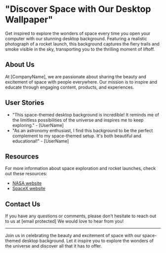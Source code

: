 <!--font:Montserrat-->

# "Discover Space with Our Desktop Wallpaper"

Get inspired to explore the wonders of space every time you open your computer with our stunning desktop background. Featuring a realistic photograph of a rocket launch, this background captures the fiery trails and smoke visible in the sky, transporting you to the thrilling moment of liftoff.

## About Us

At [CompanyName], we are passionate about sharing the beauty and excitement of space with people everywhere. Our mission is to inspire and educate through engaging content, products, and experiences.

## User Stories

- "This space-themed desktop background is incredible! It reminds me of the limitless possibilities of the universe and inspires me to keep exploring." - [UserName]
- "As an astronomy enthusiast, I find this background to be the perfect complement to my space-themed setup. It's both beautiful and educational!" - [UserName]

## Resources

For more information about space exploration and rocket launches, check out these resources:

- [NASA website](#)
- [SpaceX website](#)

## Contact Us

If you have any questions or comments, please don't hesitate to reach out to us at [email protected] We would love to hear from you!

---

Join us in celebrating the beauty and excitement of space with our space-themed desktop background. Let it inspire you to explore the wonders of the universe and discover all that it has to offer.

<!--

Write me content for website with wallpaper which alt text is:

"A realistic photograph of a rocket launch, with fiery trails and smoke visible in the sky."

The name/title of the page should not be 1:1 copy of the alt text but rather a real content of the website which is using this wallpaper.

- Use markdown format 
- Start with heading
- Heading should be short and concise
- The content should look like a real website 
- The website should not be about the wallpaper, wallpaper is just a related background
- Heading should be contain work "wallpaper" or "background"
- Include real sections like references, contact, user stories, etc. use things relevant to the page purpose.
- Feel free to use structure like headings, bullets, numbering, blockquotes, paragraphs, horizontal lines, etc.
- You can use formatting like bold or _italic_
- You can include UTF-8 emojis
- Links should be only #hash anchors (and you can refer to the document itself)
- Do not include images


---


# SpaceX Launch Wallpaper for Your Desktop Background

Bring the excitement of space exploration to your computer with this stunning wallpaper featuring a realistic photograph of a rocket launch. The fiery trails and smoke visible in the sky will transport you to the thrilling moment of liftoff.

## About Us

At [CompanyName], we are passionate about bringing the wonders of space to people everywhere. Our mission is to inspire and educate through engaging content, products, and experiences.

## User Stories

- "I love having this wallpaper on my desktop! It reminds me of the incredible achievements of humanity and inspires me to keep reaching for the stars." - [UserName]
- "As an astronomy student, I find this wallpaper to be the perfect backdrop for my studies. It's both beautiful and educational!" - [UserName]

## References

For more information about SpaceX and their launches, check out these resources:

- [SpaceX website](#)
- [NASA Launch Schedule](#)

## Contact Us

If you have any questions or comments, please don't hesitate to reach out to us at [email protected] We would love to hear from you!

---

Stay inspired with our SpaceX Launch wallpaper and join us in celebrating the amazing accomplishments of human spaceflight.


---


Heading should not include word "wallpaper". The website should not be about the wallpaper itself, wallpaper is just a related background, rewrite whole content.


---


# Explore the Wonders of Space with Our Desktop Background

Bring the excitement of space exploration to your computer with our stunning desktop background featuring a realistic photograph of a rocket launch. The fiery trails and smoke visible in the sky will transport you to the thrilling moment of liftoff, inspiring you to reach for the stars.

## About Us

At [CompanyName], we are passionate about sharing the wonders of space with people everywhere. Our mission is to inspire and educate through engaging content, products, and experiences.

## User Stories

- "I love having this desktop background on my computer! It reminds me of the incredible achievements of humanity and inspires me to keep exploring." - [UserName]
- "As an astronomy enthusiast, I find this background to be the perfect complement to my space-themed setup. It's both beautiful and educational!" - [UserName]

## Resources

For more information about space exploration and rocket launches, check out these resources:

- [NASA website](#)
- [SpaceX website](#)

## Contact Us

If you have any questions or comments, please don't hesitate to reach out to us at [email protected] We would love to hear from you!

---

Join us in celebrating the amazing accomplishments of human spaceflight with our stunning desktop background. Let it inspire you to explore the wonders of the universe and reach for the stars.


---


Heading is too long, rewrite whole content.


---


# Reach for the Stars with Our Space-Themed Desktop Background

Experience the thrill of space exploration every time you open your computer with our stunning desktop background. Featuring a realistic photograph of a rocket launch, this background captures the fiery trails and smoke visible in the sky, transporting you to the thrilling moment of liftoff.

## About Us

At [CompanyName], we are passionate about sharing the wonders of space with people everywhere. Our mission is to inspire and educate through engaging content, products, and experiences.

## User Stories

- "This space-themed desktop background is simply amazing! It inspires me to keep reaching for the stars and reminds me of the incredible achievements of humanity." - [UserName]
- "As an astronomy enthusiast, I find this background to be the perfect complement to my space-themed setup. It's both beautiful and educational!" - [UserName]

## Resources

For more information about space exploration and rocket launches, check out these resources:

- [NASA website](#)
- [SpaceX website](#)

## Contact Us

If you have any questions or comments, please don't hesitate to reach out to us at [email protected] We would love to hear from you!

---

Join us in celebrating the amazing accomplishments of human spaceflight with our space-themed desktop background. Let it inspire you to explore the wonders of the universe and reach for the stars.


---


Heading is too long, rewrite whole content.


---


# Explore the Universe with Our Space-Themed Desktop Background

Get inspired to explore the wonders of space every time you open your computer with our stunning desktop background. Featuring a realistic photograph of a rocket launch, this background captures the fiery trails and smoke visible in the sky, transporting you to the thrilling moment of liftoff.

## About Us

At [CompanyName], we are passionate about sharing the beauty and excitement of space with people everywhere. Our mission is to inspire and educate through engaging content, products, and experiences.

## User Stories

- "This space-themed desktop background is incredible! It reminds me of the limitless possibilities of the universe and inspires me to keep exploring." - [UserName]
- "As an astronomy enthusiast, I find this background to be the perfect complement to my space-themed setup. It's both beautiful and educational!" - [UserName]

## Resources

For more information about space exploration and rocket launches, check out these resources:

- [NASA website](#)
- [SpaceX website](#)

## Contact Us

If you have any questions or comments, please don't hesitate to reach out to us at [email protected] We would love to hear from you!

---

Join us in celebrating the beauty and excitement of space with our space-themed desktop background. Let it inspire you to explore the wonders of the universe and discover all that it has to offer.


---


Write me a Google font which is best fitting for the website.

Pick from the list:
- Great Vibes
- Roboto
- Futura
- Orbitron
- Barlow Condensed
- Lato
- Alegreya
- Playfair Display
- Raleway
- Montserrat
- Inter
- Exo 2
- Lobster
- Dancing Script
- Poppins
- Open Sans
- IBM Plex Sans


Write just the font name nothing else.


---


Montserrat

-->
